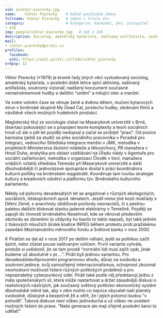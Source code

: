 ```yaml
---
uid: aviktor-piorecky.jpg
name:    Viktor Piorecký 	# běžně používáné jméno
fullname: Viktor Piorecký  	# jméno s tituly etc.
category:                 	# kategorie: kandidat, pks, zastupitel
- psp
img: people/viktor-piorecky.jpg   # 165 x 220
description: Sociolog, amatérský kytarista, naštvaný antifašista, soukromý vizionář, nadšený konzument současné nemainstreamové kultury a milující otec a manžel      	# kratký popis, max 160 znaků
mail:
- viktor.piorecky@pirati.cz
profiles:
  facebook:
  wiki: https://wiki.pirati.cz/lide/viktor_piorecky
ordpsp: 12
---
```


Viktor Piorecký (*1979) je kromě řady jiných věcí vystudovaný sociolog, amatérský kytarista, v poslední době lehce spící aktivista, naštvaný antifašista, soukromý vizionář, nadšený konzument současné nemainstreamové hudby a dalšího “umění” a milující otec a manžel.

Ve svém volném čase se věnuje ženě a dvěma dětem, mučení kytarových strun v brněnské skupině My Dead Cat, poslechu hudby, sledování filmů a návštěvě všech možných hudebních produkcí.

Magisterský titul ze sociologie získal na Masarykově univerzitě v Brně, disertaci pokoušející se o propojení teorie komplexity a teorií sociálních hnutí už ale o pět let později nedopsal a začal se probíjet “praxí”. Od pozice barmana (ještě za studií) se přes sociálního pracovníka v Poradně pro integraci, vedoucího Střediska integrace menšin v JMK, metodika v projektech Ministerstva školství mládeže a tělovýchovy, PR manažera v Hnutí Duha, analytika pro oblast vzdělávání na Úřadu vlády v Agentuře pro sociální začleňování, metodika v organizaci Člověk v tísni, manažera vnějších vztahů střediska Teiresiás při Masarykově univerzitě a další dlouhodobější či jednorázové spolupráce dostal k práci koordinátora kulturní politiky na brněnském magistrátě. Koordinuje tam tvorbu strategie kultury a kreativních odvětví a platformu tzv. Brněnského kulturního parlamentu.

Někdy od poloviny devadesátých let se angažoval v různých ekologických, sociálních, lidskoprávních apod. tématech. Jezdil mimo jiné kosit mokřady s Dětmi Země, s anarchisty obtěžovat pochody neonacistů, či s pestrou paletou dalších blokovat stavbu jaderné elektrárny v Temelíně. Později se zapojil do činnosti brněnského Nesehnutí, kde se věnoval především obchodu se zbraněmi (a vždycky ho bavilo to takto napsat), byl také jedním z tiskových mluvčích široké koalice INPEG během protestu proti pražskému zasedání Mezinárodního měnového fondu a Světové banky v roce 2000.

K Pirátům se dal až v roce 2017 po delším váhání, jestli se politikou začít špinit, nebo zůstat pouze naštvaným voličem. První varianta vyhrála, protože si uvědomil, že se tam prostě “normální lidi musí začít cpát, jinak budeme už absolutně v pr….”. Piráti byli jedinou variantou. Pro devadesátidevítiprocentní programovou shodu, důraz na svobodu a soukromí jedince, svůj samozřejmý internacionalismus, schopnost zkoumat neortodoxní možnosti řešení různých politických problémů a pro nepopiratelný cyberpunkový odér. Piráti také podle něj představují jednu z mála společenských sil, která může nastartovat a držet zásadnější diskusi o realistických nástrojích, jak současný světový politicko-ekonomický systém dlouhodobě měnit tak, aby v něm mohlo co nejvíce obyvatel naší planety svobodně, důstojně a bezpečně žít a věřit, že i jejich potomci budou “v pohodě”. Taková diskuse není vůbec jednoduchá a už vůbec ne uvedení možných řešení do praxe. “Naše generace ale mají zřejmě poslední šanci to udělat!”
